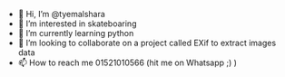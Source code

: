 - 👋 Hi, I’m @tyemalshara
- 👀 I’m interested in skateboaring
- 🌱 I’m currently learning python
- 💞️ I’m looking to collaborate on a project called EXif to extract images data
- 📫 How to reach me 01521010566 (hit me on Whatsapp ;) )

<!---
tyemalshara/tyemalshara is a ✨ special ✨ repository because its `README.md` (this file) appears on your GitHub profile.
You can click the Preview link to take a look at your changes.
--->
